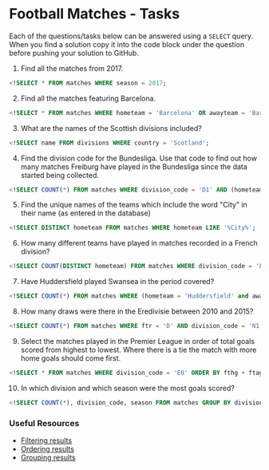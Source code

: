 # Football Matches - Tasks

Each of the questions/tasks below can be answered using a `SELECT` query. When you find a solution copy it into the code block under the question before pushing your solution to GitHub.

1) Find all the matches from 2017.

```sql
<!SELECT * FROM matches WHERE season = 2017;


```

2) Find all the matches featuring Barcelona.

```sql
<!SELECT * FROM matches WHERE hometeam = 'Barcelona' OR awayteam = 'Barcelona';


```

3) What are the names of the Scottish divisions included?

```sql
<!SELECT name FROM divisions WHERE country = 'Scotland';


```

4) Find the division code for the Bundesliga. Use that code to find out how many matches Freiburg have played in the Bundesliga since the data started being collected.

```sql
<!SELECT COUNT(*) FROM matches WHERE division_code = 'D1' AND (hometeam = 'Freiburg' OR awayteam = 'Freiburg');


```

5) Find the unique names of the teams which include the word "City" in their name (as entered in the database)

```sql
<!SELECT DISTINCT hometeam FROM matches WHERE hometeam LIKE '%City%';


```

6) How many different teams have played in matches recorded in a French division?

```sql
<!SELECT COUNT(DISTINCT hometeam) FROM matches WHERE division_code = 'F1' OR division_code = 'F2';


```

7) Have Huddersfield played Swansea in the period covered?

```sql
<!SELECT COUNT(*) FROM matches WHERE (hometeam = 'Huddersfield' and awayteam = 'Swansea') OR (hometeam = 'Swansea' AND awayteam = 'Huddersfield');


```

8) How many draws were there in the Eredivisie between 2010 and 2015?

```sql
<!SELECT COUNT(*) FROM matches WHERE ftr = 'D' AND division_code = 'N1' AND season BETWEEN 2010 AND 2015;


```

9) Select the matches played in the Premier League in order of total goals scored from highest to lowest. Where there is a tie the match with more home goals should come first.

```sql
<!SELECT * FROM matches WHERE division_code = 'E0' ORDER BY fthg + ftag DESC, fthg DESC;


```

10) In which division and which season were the most goals scored?

```sql
<!SELECT COUNT(*), division_code, season FROM matches GROUP BY division_code, season ORDER BY COUNT(*) DESC;


```

### Useful Resources

- [Filtering results](https://www.w3schools.com/sql/sql_where.asp)
- [Ordering results](https://www.w3schools.com/sql/sql_orderby.asp)
- [Grouping results](https://www.w3schools.com/sql/sql_groupby.asp)